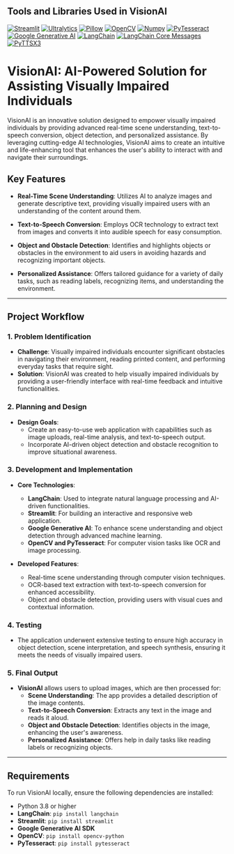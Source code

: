 ## Tools and Libraries Used in VisionAI

[![Streamlit](https://img.shields.io/badge/Streamlit-FF4B4B?style=flat&logo=streamlit&logoColor=white)](https://streamlit.io)
[![Ultralytics](https://img.shields.io/badge/Ultralytics-41b883?style=flat&logo=ultralytics&logoColor=white)](https://ultralytics.com)
[![Pillow](https://img.shields.io/badge/Pillow-3C1A74?style=flat&logo=pillow&logoColor=white)](https://python-pillow.org/)
[![OpenCV](https://img.shields.io/badge/OpenCV-5C3EE8?style=flat&logo=opencv&logoColor=white)](https://opencv.org/)
[![Numpy](https://img.shields.io/badge/Numpy-013243?style=flat&logo=numpy&logoColor=white)](https://numpy.org/)
[![PyTesseract](https://img.shields.io/badge/PyTesseract-FF4500?style=flat)](https://github.com/madmaze/pytesseract)
[![Google Generative AI](https://img.shields.io/badge/Google%20Generative%20AI-4285F4?style=flat&logo=google&logoColor=white)](https://developers.google.com/ai)
[![LangChain](https://img.shields.io/badge/LangChain-0E76A8?style=flat)](https://langchain.com/)
[![LangChain Core Messages](https://img.shields.io/badge/LangChain%20Core%20Messages-0E76A8?style=flat)](https://langchain.com/)
[![PyTTSX3](https://img.shields.io/badge/PyTTSX3-9ACD32?style=flat)](https://pypi.org/project/pyttsx3/)


# **VisionAI: AI-Powered Solution for Assisting Visually Impaired Individuals**

VisionAI is an innovative solution designed to empower visually impaired individuals by providing advanced real-time scene understanding, text-to-speech conversion, object detection, and personalized assistance. By leveraging cutting-edge AI technologies, VisionAI aims to create an intuitive and life-enhancing tool that enhances the user's ability to interact with and navigate their surroundings.

## **Key Features**

- **Real-Time Scene Understanding**: Utilizes AI to analyze images and generate descriptive text, providing visually impaired users with an understanding of the content around them.
  
- **Text-to-Speech Conversion**: Employs OCR technology to extract text from images and converts it into audible speech for easy consumption.
  
- **Object and Obstacle Detection**: Identifies and highlights objects or obstacles in the environment to aid users in avoiding hazards and recognizing important objects.
  
- **Personalized Assistance**: Offers tailored guidance for a variety of daily tasks, such as reading labels, recognizing items, and understanding the environment.

---

## **Project Workflow**

### 1. **Problem Identification**
   - **Challenge**: Visually impaired individuals encounter significant obstacles in navigating their environment, reading printed content, and performing everyday tasks that require sight.
   - **Solution**: VisionAI was created to help visually impaired individuals by providing a user-friendly interface with real-time feedback and intuitive functionalities.

### 2. **Planning and Design**
   - **Design Goals**:  
     - Create an easy-to-use web application with capabilities such as image uploads, real-time analysis, and text-to-speech output.
     - Incorporate AI-driven object detection and obstacle recognition to improve situational awareness.

### 3. **Development and Implementation**
   - **Core Technologies**:  
     - **LangChain**: Used to integrate natural language processing and AI-driven functionalities.
     - **Streamlit**: For building an interactive and responsive web application.
     - **Google Generative AI**: To enhance scene understanding and object detection through advanced machine learning.
     - **OpenCV and PyTesseract**: For computer vision tasks like OCR and image processing.
   
   - **Developed Features**:  
     - Real-time scene understanding through computer vision techniques.
     - OCR-based text extraction with text-to-speech conversion for enhanced accessibility.
     - Object and obstacle detection, providing users with visual cues and contextual information.

### 4. **Testing**
   - The application underwent extensive testing to ensure high accuracy in object detection, scene interpretation, and speech synthesis, ensuring it meets the needs of visually impaired users.

### 5. **Final Output**
   - **VisionAI** allows users to upload images, which are then processed for:  
     - **Scene Understanding**: The app provides a detailed description of the image contents.  
     - **Text-to-Speech Conversion**: Extracts any text in the image and reads it aloud.  
     - **Object and Obstacle Detection**: Identifies objects in the image, enhancing the user's awareness.  
     - **Personalized Assistance**: Offers help in daily tasks like reading labels or recognizing objects.

---

## **Requirements**

To run VisionAI locally, ensure the following dependencies are installed:

- Python 3.8 or higher  
- **LangChain**: `pip install langchain`  
- **Streamlit**: `pip install streamlit`  
- **Google Generative AI SDK**  
- **OpenCV**: `pip install opencv-python`  
- **PyTesseract**: `pip install pytesseract`

